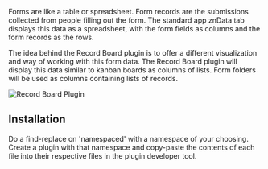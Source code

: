 Forms are like a table or spreadsheet. Form records are the submissions collected from people filling out the form. The standard app znData tab displays this data as a spreadsheet, with the form fields as columns and the form records as the rows.

The idea behind the Record Board plugin is to offer a different visualization and way of working with this form data. The Record Board plugin will display this data similar to kanban boards as columns of lists. Form folders will be used as columns containing lists of records.

![Record Board Plugin](https://zenginehq.github.io/developers-stage/img/plugins/tutorials/record-board-part2.png)

## Installation
Do a find-replace on 'namespaced' with a namespace of your choosing. Create a plugin with that namespace and copy-paste the contents of each file into their respective files in the plugin developer tool.

